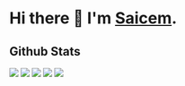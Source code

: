 # Hi there 👋 I'm [Saicem](https://saicem.github.io).

<!--
- 🔭 I’m currently working on ...
- 🌱 I’m currently learning ...
- 👯 I’m looking to collaborate on ...
- 🤔 I’m looking for help with ...
- 💬 Ask me about ...
- 📫 How to reach me: ...
- 😄 Pronouns: ...
- ⚡ Fun fact: ...
-->

## Github Stats

![](http://github-profile-summary-cards.vercel.app/api/cards/profile-details?username=saicem&theme=transparent)
![](http://github-profile-summary-cards.vercel.app/api/cards/repos-per-language?username=saicem&theme=transparent)
![](http://github-profile-summary-cards.vercel.app/api/cards/most-commit-language?username=saicem&theme=transparent)
![](http://github-profile-summary-cards.vercel.app/api/cards/stats?username=saicem&theme=transparent)
![](http://github-profile-summary-cards.vercel.app/api/cards/productive-time?username=saicem&theme=transparent&utcOffset=8)
